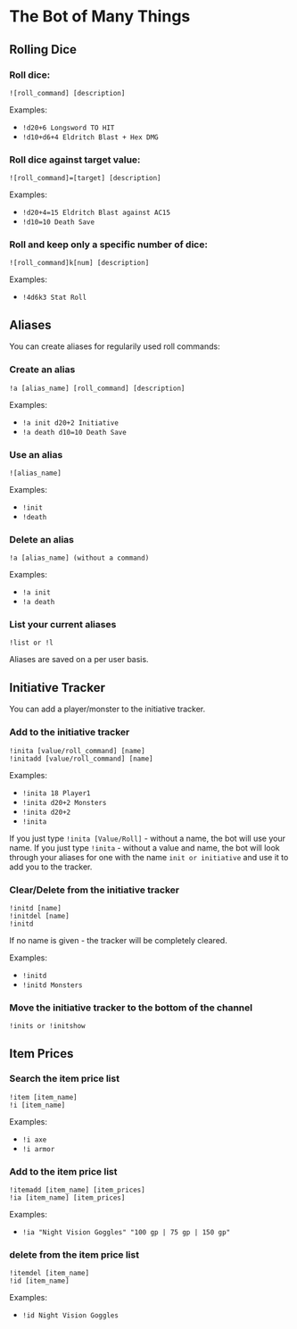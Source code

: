 # The Bot of Many Things
## Rolling Dice
### Roll dice:
```
![roll_command] [description]
```
Examples:
- `!d20+6 Longsword TO HIT`
- `!d10+d6+4 Eldritch Blast + Hex DMG`


### Roll dice against target value: 
```
![roll_command]=[target] [description]
``` 
Examples:
- `!d20+4=15 Eldritch Blast against AC15`
- `!d10=10 Death Save`

### Roll and keep only a specific number of dice: 
```
![roll_command]k[num] [description]
``` 
Examples:
- `!4d6k3 Stat Roll`


## Aliases
You can create aliases for regularily used roll commands:

### Create an alias 
```
!a [alias_name] [roll_command] [description]
```
Examples:
- `!a init d20+2 Initiative`
- `!a death d10=10 Death Save`


### Use an alias
```
![alias_name]
```
Examples:
- `!init`
- `!death`

### Delete an alias 
```
!a [alias_name] (without a command)
``` 
Examples:
- `!a init`
- `!a death`

### List your current aliases 
```
!list or !l
```

Aliases are saved on a per user basis.

## Initiative Tracker
You can add a player/monster to the initiative tracker.

### Add to the initiative tracker
```
!inita [value/roll_command] [name]
!initadd [value/roll_command] [name]
``` 
Examples:
- `!inita 18 Player1`
- `!inita d20+2 Monsters`
- `!inita d20+2`
- `!inita`

If you just type `!inita [Value/Roll]` - without a name, the bot will use your name. 
If you just type `!inita` - without a value and name, the bot will look through your aliases for one with the name `init or initiative` and use it to add you to the tracker. 

### Clear/Delete from the initiative tracker
```
!initd [name]  
!initdel [name]  
!initd   
``` 
If no name is given - the tracker will be completely cleared.

Examples:
- `!initd`
- `!initd Monsters`

### Move the initiative tracker to the bottom of the channel
```
!inits or !initshow
```

## Item Prices
### Search the item price list
```
!item [item_name]  
!i [item_name]  
``` 
Examples:
- `!i axe`
- `!i armor`

### Add to the item price list
```
!itemadd [item_name] [item_prices] 
!ia [item_name] [item_prices]
``` 
Examples:
- `!ia "Night Vision Goggles" "100 gp | 75 gp | 150 gp"`

### delete from the item price list
```
!itemdel [item_name] 
!id [item_name]
``` 
Examples:
- `!id Night Vision Goggles`
